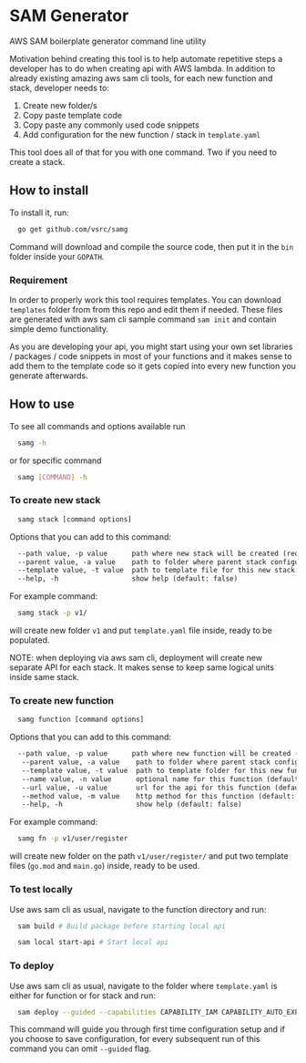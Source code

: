 # SAM Generator

AWS SAM boilerplate generator command line utility

Motivation behind creating this tool is to help automate repetitive steps a developer has to do when creating api with AWS lambda. In addition to already existing amazing aws sam cli tools, for each new function and stack, developer needs to:

1. Create new folder/s
2. Copy paste template code
3. Copy paste any commonly used code snippets
4. Add configuration for the new function / stack in `template.yaml`

This tool does all of that for you with one command. Two if you need to create a stack.

## How to install

To install it, run:

```sh
  go get github.com/vsrc/samg
```

Command will download and compile the source code, then put it in the `bin` folder inside your `GOPATH`.

### Requirement

In order to properly work this tool requires templates. You can download `templates` folder from from this repo and edit them if needed. These files are generated with aws sam cli sample command `sam init` and contain simple demo functionality. 

As you are developing your api, you might start using your own set libraries / packages / code snippets in most of your functions and it makes sense to add them to the template code so it gets copied into every new function you generate afterwards.


## How to use

To see all commands and options available run 

```sh
  samg -h
```

or for specific command

```sh
  samg [COMMAND] -h
```

### To create new stack

```sh
  samg stack [command options]
```

Options that you can add to this command:
```txt
  --path value, -p value      path where new stack will be created (required)
  --parent value, -a value    path to folder where parent stack configuration file is in which we will put the reference to this new stack (default: parent folder of the provided path)
  --template value, -t value  path to template file for this new stack (default: templates/stack/template.yaml)
  --help, -h                  show help (default: false)
```

For example command:

```sh
  samg stack -p v1/
```

will create new folder `v1` and put `template.yaml` file inside, ready to be populated.

NOTE: when deploying via aws sam cli, deployment will create new separate API for each stack. It makes sense to keep same logical units inside same stack. 


### To create new function
```sh
  samg function [command options]
```

Options that you can add to this command:
```txt
  --path value, -p value      path where new function will be created (required)
   --parent value, -a value    path to folder where parent stack configuration file is in which we will put the reference to this new function (default: parent folder of the provided path)
   --template value, -t value  path to template folder for this new function (default: templates/fn/)
   --name value, -n value      optional name for this function (default: last part of provided path)
   --url value, -u value       url for the api for this function (default: same as provided path)
   --method value, -m value    http method for this function (default: GET)
   --help, -h                  show help (default: false)
```

For example command:

```sh
  samg fn -p v1/user/register
```

will create new folder on the path `v1/user/register/` and put two template files (`go.mod` and `main.go`) inside, ready to be used.


### To test locally

Use aws sam cli as usual, navigate to the function directory and run:


```sh
  sam build # Build package before starting local api
```

```sh
  sam local start-api # Start local api
```


### To deploy

Use aws sam cli as usual, navigate to the folder where `template.yaml` is either for function or for stack and run:

```sh
  sam deploy --guided --capabilities CAPABILITY_IAM CAPABILITY_AUTO_EXPAND
```

This command will guide you through first time configuration setup and if you choose to save configuration, for every subsequent run of this command you can omit `--guided` flag.
